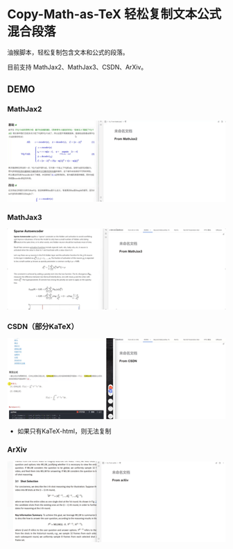 # Copy-Math-as-TeX 轻松复制文本公式混合段落

油猴脚本，轻松复制包含文本和公式的段落。

目前支持 MathJax2、MathJax3、CSDN、ArXiv。

## DEMO

### MathJax2
![MathJax2 示例](demo/mathjax2.gif)


### MathJax3
![MathJax3 示例](demo/mathjax3.gif)

### CSDN（部分KaTeX）
![CSDN 示例](demo/csdn.gif)

+ 如果只有KaTeX-html，则无法复制

### ArXiv
![ArXiv 示例](demo/arxiv.gif)